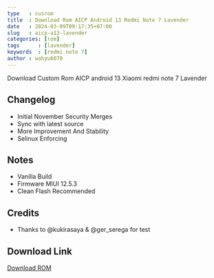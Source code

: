 ```yaml
---
type   : cusrom
title  : Download Rom AICP Android 13 Redmi Note 7 Lavender
date   : 2024-03-09T09:17:35+07:00
slug   : aicp-a13-lavender
categories: [rom]
tags      : [lavender]
keywords  : [redmi note 7]
author : wahyu6070
---
```


Download Custom Rom AICP android 13 Xiaomi redmi note 7 Lavender

## Changelog
- Initial November Security Merges
- Sync with latest source
- More Improvement And Stability
- Selinux Enforcing

## Notes
- Vanilla Build
- Firmware MIUI 12.5.3
- Clean Flash Recommended

## Credits
- Thanks to @kukirasaya & @ger_serega for test

## Download Link
[Download ROM](https://sourceforge.net/projects/premiumprjktrom/files/Lavender/aicp_lavender_t-18.0-UNOFFICIAL-20231121.zip/download)

